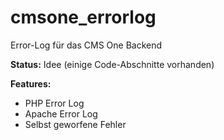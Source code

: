 # cmsone_errorlog
Error-Log für das CMS One Backend

**Status:** Idee (einige Code-Abschnitte vorhanden)

**Features:**
* PHP Error Log
* Apache Error Log
* Selbst geworfene Fehler
